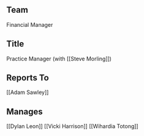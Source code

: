 ## Team
Financial Manager

## Title
Practice Manager (with [[Steve Morling]])

## Reports To
[[Adam Sawley]]

## Manages
[[Dylan Leon]]
[[Vicki Harrison]]
[[Wihardia Totong]]
